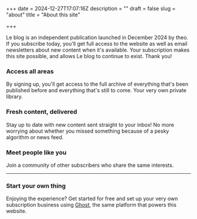 +++
date = 2024-12-27T17:07:16Z
description = ""
draft = false
slug = "about"
title = "About this site"

+++


Le blog is an independent publication launched in December 2024 by theo. If you subscribe today, you'll get full access to the website as well as email newsletters about new content when it's available. Your subscription makes this site possible, and allows Le blog to continue to exist. Thank you!

### Access all areas

By signing up, you'll get access to the full archive of everything that's been published before and everything that's still to come. Your very own private library.

### Fresh content, delivered

Stay up to date with new content sent straight to your inbox! No more worrying about whether you missed something because of a pesky algorithm or news feed.

### Meet people like you

Join a community of other subscribers who share the same interests.

---

### Start your own thing

Enjoying the experience? Get started for free and set up your very own subscription business using [Ghost](https://ghost.org), the same platform that powers this website.

